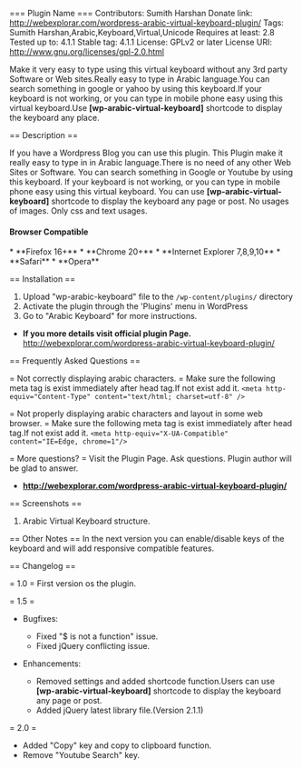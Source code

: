 === Plugin Name ===
Contributors: Sumith Harshan 
Donate link: http://webexplorar.com/wordpress-arabic-virtual-keyboard-plugin/
Tags: Sumith Harshan,Arabic,Keyboard,Virtual,Unicode
Requires at least: 2.8
Tested up to: 4.1.1
Stable tag: 4.1.1
License: GPLv2 or later
License URI: http://www.gnu.org/licenses/gpl-2.0.html

Make it very easy to type using this virtual keyboard without any 3rd party Software or Web sites.Really easy to type in Arabic language.You can search something in google or yahoo by using this keyboard.If your keyboard is not working, or you can type in mobile phone easy using this virtual keyboard.Use <strong>[wp-arabic-virtual-keyboard]</strong> shortcode to display the keyboard any place.

== Description ==

If you have a Wordpress Blog you can use this plugin. This Plugin make it really easy to type in in Arabic language.There is no need of any other Web Sites or Software. 
You can search something in Google or Youtube by using this keyboard.
If your keyboard is not working, or you can type in mobile phone easy using this virtual keyboard.
You can use <strong>[wp-arabic-virtual-keyboard]</strong> shortcode to display the keyboard any page or post.
No usages of images. Only css and text usages.

<h4>Browser Compatible</h4>
* **Firefox 16+**
* **Chrome 20+**
* **Internet Explorer 7,8,9,10**
* **Safari**
* **Opera**


== Installation ==


1. Upload "wp-arabic-keyboard" file to the `/wp-content/plugins/` directory
2. Activate the plugin through the 'Plugins' menu in WordPress
3. Go to "Arabic Keyboard" for more instructions. 

* **If you more details visit official plugin Page.**
http://webexplorar.com/wordpress-arabic-virtual-keyboard-plugin/

== Frequently Asked Questions ==

= Not correctly displaying arabic characters. = 
Make sure the following meta tag is exist immediately after head tag.If not exist add it.
`<meta http-equiv="Content-Type" content="text/html; charset=utf-8" />`
	
= Not properly displaying arabic characters and layout in some web browser. = 
Make sure the following meta tag is exist immediately after head tag.If not exist add it.
`<meta http-equiv="X-UA-Compatible" content="IE=Edge, chrome=1"/>`
	 
= More questions? =
Visit the Plugin Page. Ask questions. Plugin author will be glad to answer.
* **http://webexplorar.com/wordpress-arabic-virtual-keyboard-plugin/**


== Screenshots ==

1. Arabic Virtual Keyboard structure.


== Other Notes ==
In the next version you can enable/disable keys of the keyboard and will add responsive compatible features.


== Changelog ==

= 1.0 =
First version os the plugin.


= 1.5 =

* Bugfixes:
	* Fixed "$ is not a function" issue.
	* Fixed jQuery conflicting issue.
 
* Enhancements:
	* Removed settings and added shortcode function.Users can use <strong>[wp-arabic-virtual-keyboard]</strong> shortcode to display the keyboard any page or post.
	* Added jQuery latest library file.(Version 2.1.1)


= 2.0 =
* Added "Copy" key and copy to clipboard function.
* Remove "Youtube Search" key.
